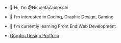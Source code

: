 - 👋 Hi, I’m @NicoletaZabloschi
- 👀 I’m interested in Coding, Graphic Design, Gaming
- 🌱 I’m currently learning Front End Web Development

- [Graphic Design Portfolio](https://www.behance.net/nicoletacatalina)
